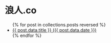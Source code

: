 <h1>浪人.co</h1>

<nav>
  <ul>
    {% for post in collections.posts reversed %}
      <li><a href="{{ post.url }}">{{ post.data.title }} ({{ post.data.date }})</a></li>
    {% endfor %}
  </ul>
</nav>

